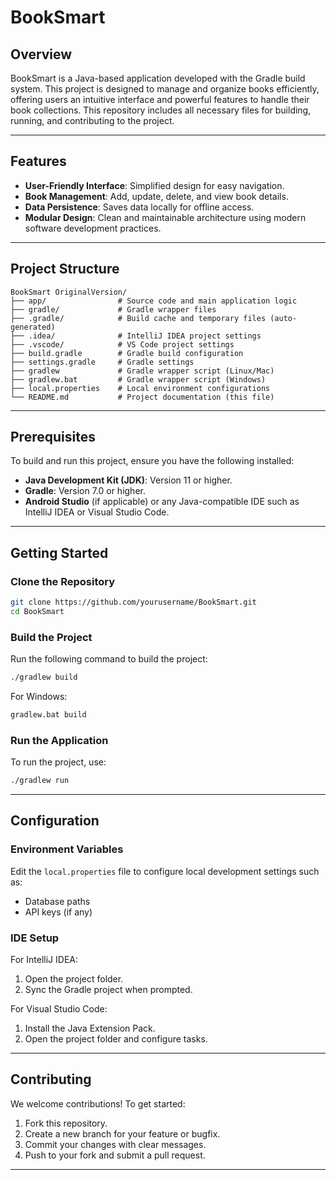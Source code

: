 # BookSmart

## Overview
BookSmart is a Java-based application developed with the Gradle build system. This project is designed to manage and organize books efficiently, offering users an intuitive interface and powerful features to handle their book collections. This repository includes all necessary files for building, running, and contributing to the project.

---

## Features
- **User-Friendly Interface**: Simplified design for easy navigation.
- **Book Management**: Add, update, delete, and view book details.
- **Data Persistence**: Saves data locally for offline access.
- **Modular Design**: Clean and maintainable architecture using modern software development practices.

---

## Project Structure
```
BookSmart OriginalVersion/
├── app/                # Source code and main application logic
├── gradle/             # Gradle wrapper files
├── .gradle/            # Build cache and temporary files (auto-generated)
├── .idea/              # IntelliJ IDEA project settings
├── .vscode/            # VS Code project settings
├── build.gradle        # Gradle build configuration
├── settings.gradle     # Gradle settings
├── gradlew             # Gradle wrapper script (Linux/Mac)
├── gradlew.bat         # Gradle wrapper script (Windows)
├── local.properties    # Local environment configurations
└── README.md           # Project documentation (this file)
```

---

## Prerequisites
To build and run this project, ensure you have the following installed:
- **Java Development Kit (JDK)**: Version 11 or higher.
- **Gradle**: Version 7.0 or higher.
- **Android Studio** (if applicable) or any Java-compatible IDE such as IntelliJ IDEA or Visual Studio Code.

---

## Getting Started
### Clone the Repository
```bash
git clone https://github.com/yourusername/BookSmart.git
cd BookSmart
```

### Build the Project
Run the following command to build the project:
```bash
./gradlew build
```
For Windows:
```cmd
gradlew.bat build
```

### Run the Application
To run the project, use:
```bash
./gradlew run
```

---

## Configuration
### Environment Variables
Edit the `local.properties` file to configure local development settings such as:
- Database paths
- API keys (if any)

### IDE Setup
For IntelliJ IDEA:
1. Open the project folder.
2. Sync the Gradle project when prompted.

For Visual Studio Code:
1. Install the Java Extension Pack.
2. Open the project folder and configure tasks.

---

## Contributing
We welcome contributions! To get started:
1. Fork this repository.
2. Create a new branch for your feature or bugfix.
3. Commit your changes with clear messages.
4. Push to your fork and submit a pull request.

---
